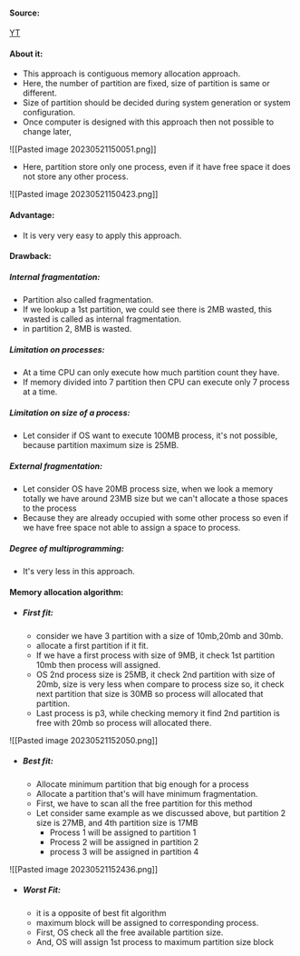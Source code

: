 #### Source:
[YT](https://www.youtube.com/watch?v=7XOXQQFq5qw&list=PLXj4XH7LcRfDrdQuJTHIPmKMpa7eYVaPm&index=51)


#### About it:

* This approach is contiguous memory allocation approach.
* Here, the number of partition are fixed, size of partition is same or different.
* Size of partition should be decided during system generation or system configuration.
* Once computer is designed with this approach then not possible to change later,

![[Pasted image 20230521150051.png]]

* Here, partition store only one process, even if it have free space it does not store any other process.

![[Pasted image 20230521150423.png]]

#### Advantage:

* It is very very easy to apply this approach.

#### Drawback:

##### Internal fragmentation:

* Partition also called fragmentation.
* If we lookup a 1st partition, we could see there is 2MB wasted, this wasted is called as internal fragmentation.
* in partition 2, 8MB is wasted.

##### Limitation on processes:

* At a time CPU can only execute how much partition count they have.
* If memory divided into 7 partition then CPU can execute only 7 process at a time.

##### Limitation on size of a process:

* Let consider if OS want to execute 100MB process, it's not possible, because partition maximum size is 25MB.

##### External fragmentation:

* Let consider OS have 20MB process size, when we look a memory totally we have around 23MB size but we can't allocate a those spaces to the process 
* Because they are already occupied with some other process so even if we have free space not able to assign a space to process.

##### Degree of multiprogramming:

* It's very less in this approach.

#### Memory allocation algorithm:

* ##### First fit:
	* consider we have 3 partition with a size of 10mb,20mb and 30mb.
	* allocate a first partition if it fit.
	* If we have a first process with size of 9MB, it check 1st partition 10mb then process will assigned.
	* OS 2nd process size is 25MB, it check 2nd partition with size of 20mb, size is very less when compare to process size so, it check next partition that size is 30MB so process will allocated that partition.
	* Last process is p3, while checking memory it find 2nd partition is free with 20mb so process will allocated there.

![[Pasted image 20230521152050.png]]

* ##### Best fit:
	* Allocate minimum partition that big enough for a process
	* Allocate a partition that's will have minimum fragmentation.
	* First, we have to scan all the free partition for this method
	* Let consider same example as we discussed above, but partition 2 size is 27MB, and 4th partition size is 17MB
		* Process 1 will be assigned to partition 1
		* Process 2 will be assigned in partition 2
		* process 3 will be assigned in partition 4

![[Pasted image 20230521152436.png]]


* ##### Worst Fit:
	* it is a opposite of best fit algorithm
	* maximum block will be assigned to corresponding process.
	* First, OS check all the free available partition size.
	* And, OS will assign 1st process to maximum partition size block